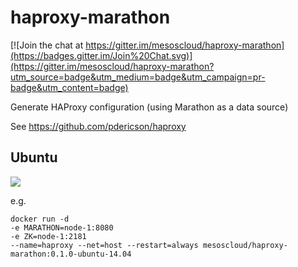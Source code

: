 # haproxy-marathon

[![Join the chat at https://gitter.im/mesoscloud/haproxy-marathon](https://badges.gitter.im/Join%20Chat.svg)](https://gitter.im/mesoscloud/haproxy-marathon?utm_source=badge&utm_medium=badge&utm_campaign=pr-badge&utm_content=badge)

Generate HAProxy configuration (using Marathon as a data source)

See https://github.com/pdericson/haproxy

## Ubuntu

[![](https://badge.imagelayers.io/mesoscloud/haproxy-marathon:0.1.0-ubuntu-14.04.svg)](https://imagelayers.io/?images=mesoscloud/haproxy-marathon:0.1.0-ubuntu-14.04)

e.g.

```
docker run -d
-e MARATHON=node-1:8080
-e ZK=node-1:2181
--name=haproxy --net=host --restart=always mesoscloud/haproxy-marathon:0.1.0-ubuntu-14.04
```
